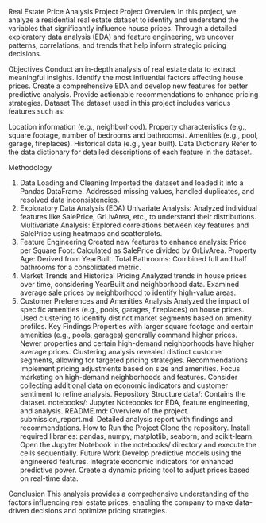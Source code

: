 Real Estate Price Analysis Project
Project Overview
In this project, we analyze a residential real estate dataset to identify and understand the variables that significantly influence house prices. Through a detailed exploratory data analysis (EDA) and feature engineering, we uncover patterns, correlations, and trends that help inform strategic pricing decisions.

Objectives
Conduct an in-depth analysis of real estate data to extract meaningful insights.
Identify the most influential factors affecting house prices.
Create a comprehensive EDA and develop new features for better predictive analysis.
Provide actionable recommendations to enhance pricing strategies.
Dataset
The dataset used in this project includes various features such as:

Location information (e.g., neighborhood).
Property characteristics (e.g., square footage, number of bedrooms and bathrooms).
Amenities (e.g., pool, garage, fireplaces).
Historical data (e.g., year built).
Data Dictionary
Refer to the data dictionary for detailed descriptions of each feature in the dataset.

Methodology
1. Data Loading and Cleaning
Imported the dataset and loaded it into a Pandas DataFrame.
Addressed missing values, handled duplicates, and resolved data inconsistencies.
2. Exploratory Data Analysis (EDA)
Univariate Analysis: Analyzed individual features like SalePrice, GrLivArea, etc., to understand their distributions.
Multivariate Analysis: Explored correlations between key features and SalePrice using heatmaps and scatterplots.
3. Feature Engineering
Created new features to enhance analysis:
Price per Square Foot: Calculated as SalePrice divided by GrLivArea.
Property Age: Derived from YearBuilt.
Total Bathrooms: Combined full and half bathrooms for a consolidated metric.
4. Market Trends and Historical Pricing
Analyzed trends in house prices over time, considering YearBuilt and neighborhood data.
Examined average sale prices by neighborhood to identify high-value areas.
5. Customer Preferences and Amenities Analysis
Analyzed the impact of specific amenities (e.g., pools, garages, fireplaces) on house prices.
Used clustering to identify distinct market segments based on amenity profiles.
Key Findings
Properties with larger square footage and certain amenities (e.g., pools, garages) generally command higher prices.
Newer properties and certain high-demand neighborhoods have higher average prices.
Clustering analysis revealed distinct customer segments, allowing for targeted pricing strategies.
Recommendations
Implement pricing adjustments based on size and amenities.
Focus marketing on high-demand neighborhoods and features.
Consider collecting additional data on economic indicators and customer sentiment to refine analysis.
Repository Structure
data/: Contains the dataset.
notebooks/: Jupyter Notebooks for EDA, feature engineering, and analysis.
README.md: Overview of the project.
submission_report.md: Detailed analysis report with findings and recommendations.
How to Run the Project
Clone the repository.
Install required libraries: pandas, numpy, matplotlib, seaborn, and scikit-learn.
Open the Jupyter Notebook in the notebooks/ directory and execute the cells sequentially.
Future Work
Develop predictive models using the engineered features.
Integrate economic indicators for enhanced predictive power.
Create a dynamic pricing tool to adjust prices based on real-time data.


Conclusion
This analysis provides a comprehensive understanding of the factors influencing real estate prices, enabling the company to make data-driven decisions and optimize pricing strategies.









